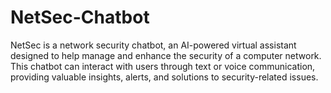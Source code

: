# NetSec-Chatbot
NetSec is a network security chatbot, an AI-powered virtual assistant designed to help manage and enhance the security of a computer network. This chatbot can interact with users through text or voice communication, providing valuable insights, alerts, and solutions to security-related issues.
